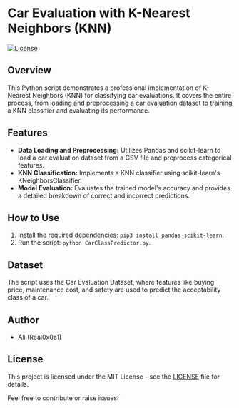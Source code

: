 # Car Evaluation with K-Nearest Neighbors (KNN)

[![License](https://img.shields.io/badge/License-MIT-blue.svg)](https://opensource.org/licenses/MIT)

## Overview
This Python script demonstrates a professional implementation of K-Nearest Neighbors (KNN) for classifying car evaluations. It covers the entire process, from loading and preprocessing a car evaluation dataset to training a KNN classifier and evaluating its performance.

## Features
- **Data Loading and Preprocessing:** Utilizes Pandas and scikit-learn to load a car evaluation dataset from a CSV file and preprocess categorical features.
- **KNN Classification:** Implements a KNN classifier using scikit-learn's KNeighborsClassifier.
- **Model Evaluation:** Evaluates the trained model's accuracy and provides a detailed breakdown of correct and incorrect predictions.

## How to Use
1. Install the required dependencies: `pip3 install pandas scikit-learn`.
2. Run the script: `python CarClassPredictor.py`.

## Dataset
The script uses the Car Evaluation Dataset, where features like buying price, maintenance cost, and safety are used to predict the acceptability class of a car.

## Author
- Ali (Real0x0a1)

## License
This project is licensed under the MIT License - see the [LICENSE](LICENSE) file for details.

Feel free to contribute or raise issues!
